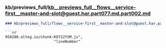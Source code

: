 ### kb/previews_full/kb__previews_full__flows__service-first__master-and-slot@guest.har.part077.md.part002.md

```md
### kb/previews_full/flows__service-first__master-and-slot@guest.har.part077.md (part 002)

```md
958200.alteg.io/chunk-KO722YSM.js",
                      "lineNumber"
```

```

```
